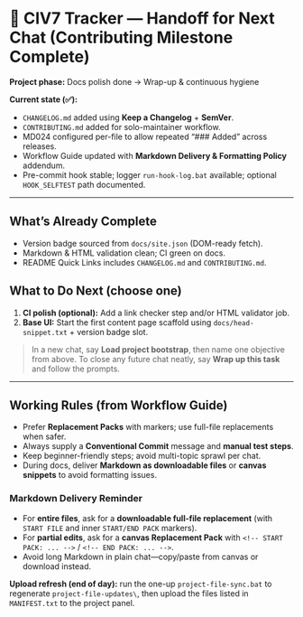 <!-- START FILE: chat_handoff.md -->
# 🧭 CIV7 Tracker — Handoff for Next Chat (Contributing Milestone Complete)

**Project phase:** Docs polish done → Wrap-up & continuous hygiene

**Current state (✅):**

- `CHANGELOG.md` added using **Keep a Changelog** + **SemVer**.
- `CONTRIBUTING.md` added for solo-maintainer workflow.
- MD024 configured per-file to allow repeated “### Added” across releases.
- Workflow Guide updated with **Markdown Delivery & Formatting Policy** addendum.
- Pre-commit hook stable; logger `run-hook-log.bat` available; optional `HOOK_SELFTEST` path documented.

---

## What’s Already Complete

- Version badge sourced from `docs/site.json` (DOM-ready fetch).
- Markdown & HTML validation clean; CI green on docs.
- README Quick Links includes `CHANGELOG.md` and `CONTRIBUTING.md`.

## What to Do Next (choose one)

1) **CI polish (optional):** Add a link checker step and/or HTML validator job.
2) **Base UI:** Start the first content page scaffold using `docs/head-snippet.txt` + version badge slot.

> In a new chat, say **Load project bootstrap**, then name one objective from above.
> To close any future chat neatly, say **Wrap up this task** and follow the prompts.

---

## Working Rules (from Workflow Guide)

- Prefer **Replacement Packs** with markers; use full-file replacements when safer.
- Always supply a **Conventional Commit** message and **manual test steps**.
- Keep beginner-friendly steps; avoid multi-topic sprawl per chat.
- During docs, deliver **Markdown as downloadable files** or **canvas snippets** to avoid formatting issues.

<!-- START PACK: chat_handoff.md (Markdown delivery reminder) -->
<!-- Replace this block if the reminder text changes -->
### Markdown Delivery Reminder

- For **entire files**, ask for a **downloadable full-file replacement** (with `START FILE` and inner `START/END PACK` markers).
- For **partial edits**, ask for a **canvas Replacement Pack** with `<!-- START PACK: ... -->` / `<!-- END PACK: ... -->`.
- Avoid long Markdown in plain chat—copy/paste from canvas or download instead.
<!-- END PACK: chat_handoff.md (Markdown delivery reminder) -->

**Upload refresh (end of day):** run the one-up `project-file-sync.bat` to regenerate `project-file-updates\`, then upload the files listed in `MANIFEST.txt` to the project panel.
<!-- END FILE: chat_handoff.md -->
